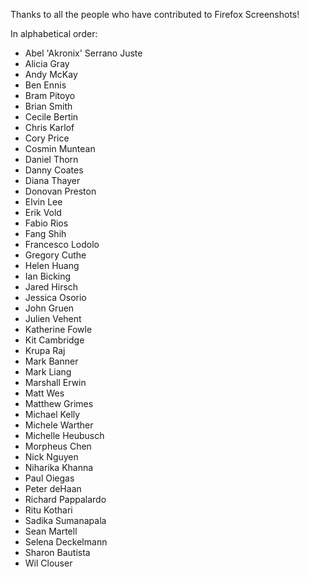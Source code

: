 Thanks to all the people who have contributed to Firefox Screenshots!

In alphabetical order:

* Abel 'Akronix' Serrano Juste                        
* Alicia Gray
* Andy McKay
* Ben Ennis                        
* Bram Pitoyo                        
* Brian Smith
* Cecile Bertin
* Chris Karlof
* Cory Price                        
* Cosmin Muntean
* Daniel Thorn                        
* Danny Coates                        
* Diana Thayer
* Donovan Preston                        
* Elvin Lee
* Erik Vold                        
* Fabio Rios
* Fang Shih
* Francesco Lodolo
* Gregory Cuthe
* Helen Huang
* Ian Bicking                        
* Jared Hirsch                        
* Jessica Osorio
* John Gruen                        
* Julien Vehent
* Katherine Fowle
* Kit Cambridge                        
* Krupa Raj
* Mark Banner                        
* Mark Liang
* Marshall Erwin
* Matt Wes
* Matthew Grimes
* Michael Kelly
* Michele Warther
* Michelle Heubusch
* Morpheus Chen
* Nick Nguyen
* Niharika Khanna
* Paul Oiegas
* Peter deHaan                        
* Richard Pappalardo
* Ritu Kothari
* Sadika Sumanapala                        
* Sean Martell
* Selena Deckelmann
* Sharon Bautista
* Wil Clouser                       
